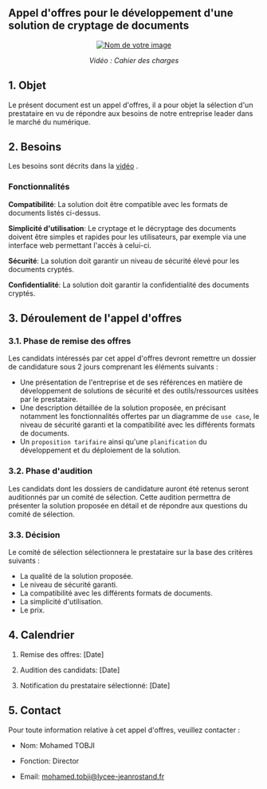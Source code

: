 ## Appel d'offres pour le développement d'une solution de cryptage de documents

<div align="center">
  <a href="https://youtu.be/a0vRj8_Lh-8?si=V7ermoXHiJJivlfH">
    <img src="https://i.ytimg.com/an_webp/a0vRj8_Lh-8/mqdefault_6s.webp?du=3000&sqp=CMGZr7AG&rs=AOn4CLAuwAM8e4ogeBmHJKwGIzgzYqSYHA" alt="Nom de votre image">
  </a>
  <p><em>Vidéo : Cahier des charges</em></p>
</div>







## 1. Objet

Le présent  document est un appel d'offres, il a pour objet la sélection d'un prestataire en vu de répondre aux besoins de  notre entreprise leader dans le marché du numérique.

## 2. Besoins
Les besoins sont décrits dans la  [vidéo](https://youtu.be/a0vRj8_Lh-8?si=V7ermoXHiJJivlfH)
.

### Fonctionnalités

**Compatibilité**: La solution doit être compatible avec les formats de documents listés ci-dessus.

**Simplicité d'utilisation**: Le cryptage et le décryptage des documents doivent être simples et rapides pour les utilisateurs, par exemple via une interface web permettant l'accès à celui-ci.

**Sécurité**: La solution doit garantir un niveau de sécurité élevé pour les documents cryptés.

**Confidentialité**: La solution doit garantir la confidentialité des documents cryptés.


## 3. Déroulement de l'appel d'offres

### 3.1. Phase de remise des offres

Les candidats intéressés par cet appel d'offres devront remettre un dossier de candidature sous 2 jours comprenant les éléments suivants :

* Une présentation de l'entreprise et de ses références en matière de développement de solutions de sécurité et des outils/ressources usitées par le prestataire.
* Une description détaillée de la solution proposée, en précisant notamment les fonctionnalités offertes par un diagramme de `use case`, le niveau de sécurité garanti et la compatibilité avec les différents formats de documents.
* Un `proposition tarifaire` ainsi qu'une `planification` du développement et du déploiement de la solution.

### 3.2. Phase d'audition

Les candidats dont les dossiers de candidature auront été retenus seront auditionnés par un comité de sélection. Cette audition permettra de présenter la solution proposée en détail et de répondre aux questions du comité de sélection.

### 3.3. Décision

Le comité de sélection sélectionnera le prestataire sur la base des critères suivants :

* La qualité de la solution proposée.
* Le niveau de sécurité garanti.
* La compatibilité avec les différents formats de documents.
* La simplicité d'utilisation.
* Le prix.

## 4. Calendrier
1. Remise des offres: [Date]

2. Audition des candidats: [Date]

3. Notification du prestataire sélectionné: [Date]

## 5. Contact

Pour toute information relative à cet appel d'offres, veuillez contacter :

* Nom: Mohamed TOBJI

* Fonction: Director

* Email: mohamed.tobji@lycee-jeanrostand.fr







